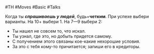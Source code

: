 #TH #Moves #Basic #Talks 

Когда ты ***спрашиваешь у людей***, будь+**четким**. При успехе выбери варианты. На 10+ выбери 1. На 7—9 выбери 2: 
- Ты нашел не совсем то, что искал. 
- Ты узнал, где это, но добыть придется самому. 
- С получением этого связаны кое-какие нехорошие условия. 
- За это с тебя кому-то причитается; запиши его в кредиторы.